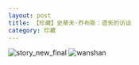 ```yaml
---
layout: post
title: 【珍藏】史蒂夫·乔布斯：遗失的访谈
category: 珍藏
---
```

![story_new_final](http://r74vtd8b0.hd-bkt.clouddn.com/img/story_new_final.png)
![wanshan](http://r74vtd8b0.hd-bkt.clouddn.com/img/wanshan.png)



  




